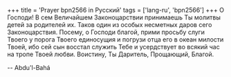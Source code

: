 +++
title = 'Prayer bpn2566 in Русский'
tags = ['lang-ru', 'bpn2566']
+++
О Господи! В сем Величайшем Законоцарствии принимаешь Ты молитвы детей за родителей их. Таков один из особых несметных даров сего Законоцарствия. Посему, о Господи благой, прими просьбу слуги Твоего у порога Твоего единосущия и погрузи отца его в океан милости Твоей, ибо сей сын восстал служить Тебе и усердствует во всякий час на тропе Твоей любви. Воистину, Ты Даритель, Прощающий, Благой.

-- Abdu'l-Bahá

